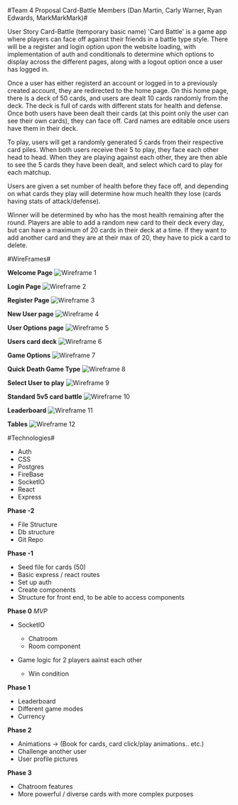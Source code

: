#Team 4 Proposal Card-Battle Members (Dan Martin, Carly Warner, Ryan Edwards, MarkMarkMark)#

User Story Card-Battle (temporary basic name) 'Card Battle' is a game app where players can face off against their friends in a battle type style. There will be a register and login option upon the website loading, with implementation of auth and conditionals to determine which options to display across the different pages, along with a logout option once a user has logged in.

Once a user has either registerd an account or logged in to a previously created account, they are redirected to the home page. On this home page, there is a deck of 50 cards, and users are dealt 10 cards randomly from the deck. The deck is full of cards with different stats for health and defense. Once both users have been dealt their cards (at this point only the user can see their own cards), they can face off. Card names are editable once users have them in their deck. 

To play, users will get a randomly generated 5 cards from their respective card piles. When both users receive their 5 to play, they face each other head to head. When they are playing against each other, they are then able to see the 5 cards they have been dealt, and select which card to play for each matchup.

Users are given a set number of health before they face off, and depending on what cards they play will determine how much health they lose (cards having stats of attack/defense).

Winner will be determined by who has the most health remaining after the round. Players are able to add a random new card to their deck every day, but can have a maximum of 20 cards in their deck at a time. If they want to add another card and they are at their max of 20, they have to pick a card to delete. 


#WireFrames#

**Welcome Page**
![Wireframe 1](/assets/1.jpg)

**Login Page**
![Wireframe 2](/assets/2.jpg)

**Register Page**
![Wireframe 3](/assets/3.jpg)

**New User page**
![Wireframe 4](/assets/4.jpg)

**User Options page**
![Wireframe 5](/assets/5.jpg)

**Users card deck**
![Wireframe 6](/assets/6.jpg)

**Game Options**
![Wireframe 7](/assets/7.jpg)

**Quick Death Game Type**
![Wireframe 8](/assets/8.jpg)

**Select User to play**
![Wireframe 9](/assets/9.jpg)

**Standard 5v5 card battle**
![Wireframe 10](/assets/10.jpg)

**Leaderboard**
![Wireframe 11](/assets/11.jpg)

**Tables**
![Wireframe 12](/assets/12.jpg)


#Technologies#

* Auth
* CSS
* Postgres
* FireBase
* SocketIO
* React
* Express

**Phase -2**
* File Structure
* Db structure
* Git Repo

**Phase -1**
* Seed file for cards (50)
* Basic express / react routes
* Set up auth
* Create components
* Structure for front end, to be able to access components

**Phase 0** *MVP*
* SocketIO
    * Chatroom
    * Room component

* Game logic for 2 players aainst each other
    * Win condition

**Phase 1**
* Leaderboard
* Different game modes
* Currency

**Phase 2**
* Animations -> (Book for cards, card click/play animations.. etc.)
* Challenge another user
* User profile pictures

**Phase 3**
* Chatroom features
* More powerful / diverse cards with more complex purposes